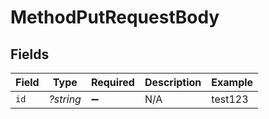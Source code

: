 # MethodPutRequestBody


## Fields

| Field              | Type               | Required           | Description        | Example            |
| ------------------ | ------------------ | ------------------ | ------------------ | ------------------ |
| `id`               | *?string*          | :heavy_minus_sign: | N/A                | test123            |
